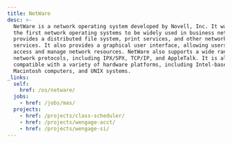 ```yaml
---
title: NetWare
desc: >-
  NetWare is a network operating system developed by Novell, Inc. It was one of
  the first network operating systems to be widely used in business networks. It
  provides a distributed file system, print services, and other network
  services. It also provides a graphical user interface, allowing users to
  access and manage network resources. NetWare also supports a wide range of
  network protocols, including IPX/SPX, TCP/IP, and AppleTalk. It is also
  compatible with a variety of hardware platforms, including Intel-based PCs,
  Macintosh computers, and UNIX systems.
_links:
  self:
    href: /os/netware/
  jobs:
    - href: /jobs/mas/
  projects:
    - href: /projects/class-scheduler/
    - href: /projects/wengage-acct/
    - href: /projects/wengage-si/
---
```

